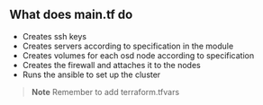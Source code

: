 ## What does main.tf do
* Creates ssh keys 
* Creates servers according to specification in the module
* Creates volumes for each osd node according to specification
* Creates the firewall and attaches it to the nodes
* Runs the ansible to set up the cluster

> **Note**
> Remember to add terraform.tfvars
> 
